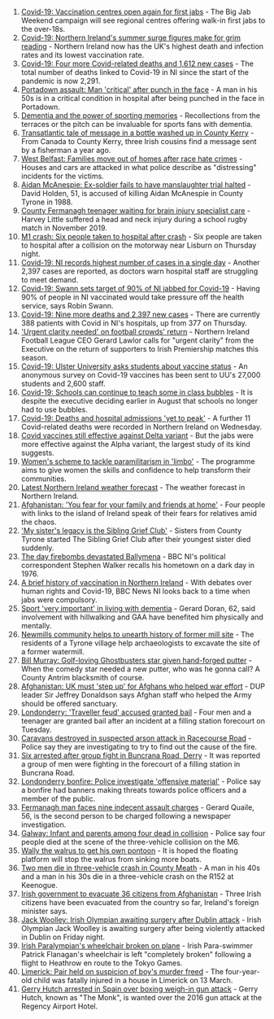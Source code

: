 1. [Covid-19: Vaccination centres open again for first jabs](https://www.bbc.co.uk/news/uk-northern-ireland-58256976) - The Big Jab Weekend campaign will see regional centres offering walk-in first jabs to the over-18s.
2. [Covid-19: Northern Ireland's summer surge figures make for grim reading](https://www.bbc.co.uk/news/uk-northern-ireland-58286351) - Northern Ireland now has the UK's highest death and infection rates and its lowest vaccination rate.
3. [Covid-19: Four more Covid-related deaths and 1,612 new cases](https://www.bbc.co.uk/news/uk-northern-ireland-58292497) - The total number of deaths linked to Covid-19 in NI since the start of the pandemic is now 2,291.
4. [Portadown assault: Man 'critical' after punch in the face](https://www.bbc.co.uk/news/uk-northern-ireland-58292496) - A man in his 50s is in a critical condition in hospital after being punched in the face in Portadown.
5. [Dementia and the power of sporting memories](https://www.bbc.co.uk/news/uk-northern-ireland-57667387) - Recollections from the terraces or the pitch can be invaluable for sports fans with dementia.
6. [Transatlantic tale of message in a bottle washed up in County Kerry](https://www.bbc.co.uk/news/uk-northern-ireland-58281557) - From Canada to County Kerry, three Irish cousins find a message sent by a fisherman a year ago.
7. [West Belfast: Families move out of homes after race hate crimes](https://www.bbc.co.uk/news/uk-northern-ireland-58281784) - Houses and cars are attacked in what police describe as "distressing" incidents for the victims.
8. [Aidan McAnespie: Ex-soldier fails to have manslaughter trial halted](https://www.bbc.co.uk/news/uk-northern-ireland-58281782) - David Holden, 51, is accused of killing Aidan McAnespie in County Tyrone in 1988.
9. [County Fermanagh teenager waiting for brain injury specialist care](https://www.bbc.co.uk/news/uk-northern-ireland-58284637) - Harvey Little suffered a head and neck injury during a school rugby match in November 2019.
10. [M1 crash: Six people taken to hospital after crash](https://www.bbc.co.uk/news/uk-northern-ireland-58275300) - Six people are taken to hospital after a collision on the motorway near Lisburn on Thursday night.
11. [Covid-19: NI records highest number of cases in a single day](https://www.bbc.co.uk/news/uk-northern-ireland-58278998) - Another 2,397 cases are reported, as doctors warn hospital staff are struggling to meet demand.
12. [Covid-19: Swann sets target of 90% of NI jabbed for Covid-19](https://www.bbc.co.uk/news/uk-northern-ireland-58269477) - Having 90% of people in NI vaccinated would take pressure off the health service, says Robin Swann.
13. [Covid-19: Nine more deaths and 2,397 new cases](https://www.bbc.co.uk/news/uk-northern-ireland-58279485) - There are currently 388 patients with Covid in NI's hospitals, up from 377 on Thursday.
14. ['Urgent clarity needed' on football crowds' return](https://www.bbc.co.uk/sport/football/58267160) - Northern Ireland Football League CEO Gerard Lawlor calls for "urgent clarity" from the Executive on the return of supporters to Irish Premiership matches this season.
15. [Covid-19: Ulster University asks students about vaccine status](https://www.bbc.co.uk/news/uk-northern-ireland-58261413) - An anonymous survey on Covid-19 vaccines has been sent to UU's 27,000 students and 2,600 staff.
16. [Covid-19: Schools can continue to teach some in class bubbles](https://www.bbc.co.uk/news/uk-northern-ireland-58262835) - It is despite the executive deciding earlier in August that schools no longer had to use bubbles.
17. [Covid-19: Deaths and hospital admissions 'yet to peak'](https://www.bbc.co.uk/news/uk-northern-ireland-58262657) - A further 11 Covid-related deaths were recorded in Northern Ireland on Wednesday.
18. [Covid vaccines still effective against Delta variant](https://www.bbc.co.uk/news/health-58257863) - But the jabs were more effective against the Alpha variant, the largest study of its kind suggests.
19. [Women's scheme to tackle paramilitarism in 'limbo'](https://www.bbc.co.uk/news/uk-northern-ireland-58199884) - The programme aims to give women the skills and confidence to help transform their communities.
20. [Latest Northern Ireland weather forecast](https://www.bbc.co.uk/news/uk-northern-ireland-26018439) - The weather forecast in Northern Ireland.
21. [Afghanistan: 'You fear for your family and friends at home'](https://www.bbc.co.uk/news/uk-northern-ireland-58241343) - Four people with links to the island of Ireland speak of their fears for relatives amid the chaos.
22. ['My sister's legacy is the Sibling Grief Club'](https://www.bbc.co.uk/news/uk-northern-ireland-58175239) - Sisters from County Tyrone started The Sibling Grief Club after their youngest sister died suddenly.
23. [The day firebombs devastated Ballymena](https://www.bbc.co.uk/news/uk-northern-ireland-58171539) - BBC NI's political correspondent Stephen Walker recalls his hometown on a dark day in 1976.
24. [A brief history of vaccination in Northern Ireland](https://www.bbc.co.uk/news/uk-northern-ireland-58086919) - With debates over human rights and Covid-19, BBC News NI looks back to a time when jabs were compulsory.
25. [Sport 'very important' in living with dementia](https://www.bbc.co.uk/news/uk-northern-ireland-58279336) - Gerard Doran, 62, said involvement with hillwalking and GAA have benefited him physically and mentally.
26. [Newmills community helps to unearth history of former mill site](https://www.bbc.co.uk/news/uk-northern-ireland-58276011) - The residents of a Tyrone village help archaeologists to excavate the site of a former watermill.
27. [Bill Murray: Golf-loving Ghostbusters star given hand-forged putter](https://www.bbc.co.uk/news/uk-northern-ireland-58263907) - When the comedy star needed a new putter, who was he gonna call? A County Antrim blacksmith of course.
28. [Afghanistan: UK must 'step up' for Afghans who helped war effort](https://www.bbc.co.uk/news/uk-northern-ireland-58258473) - DUP leader Sir Jeffrey Donaldson says Afghan staff who helped the Army should be offered sanctuary.
29. [Londonderry: 'Traveller feud' accused granted bail](https://www.bbc.co.uk/news/uk-northern-ireland-foyle-west-58273879) - Four men and a teenager are granted bail after an incident at a filling station forecourt on Tuesday.
30. [Caravans destroyed in suspected arson attack in Racecourse Road](https://www.bbc.co.uk/news/uk-northern-ireland-foyle-west-58262052) - Police say they are investigating to try to find out the cause of the fire.
31. [Six arrested after group fight in Buncrana Road, Derry](https://www.bbc.co.uk/news/uk-northern-ireland-foyle-west-58249077) - It was reported a group of men were fighting in the forecourt of a filling station in Buncrana Road.
32. [Londonderry bonfire: Police investigate 'offensive material'](https://www.bbc.co.uk/news/uk-northern-ireland-foyle-west-58228130) - Police say a bonfire had banners making threats towards police officers and a member of the public.
33. [Fermanagh man faces nine indecent assault charges](https://www.bbc.co.uk/news/uk-northern-ireland-58229670) - Gerard Quaile, 56, is the second person to be charged following a newspaper investigation.
34. [Galway: Infant and parents among four dead in collision](https://www.bbc.co.uk/news/world-europe-58279482) - Police say four people died at the scene of the three-vehicle collision on the M6.
35. [Wally the walrus to get his own pontoon](https://www.bbc.co.uk/news/world-europe-58279480) - It is hoped the floating platform will stop the walrus from sinking more boats.
36. [Two men die in three-vehicle crash in County Meath](https://www.bbc.co.uk/news/world-europe-58272004) - A man in his 40s and a man in his 30s die in a three-vehicle crash on the R152 at Keenogue.
37. [Irish government to evacuate 36 citizens from Afghanistan](https://www.bbc.co.uk/news/world-europe-58269484) - Three Irish citizens have been evacuated from the country so far, Ireland's foreign minister says.
38. [Jack Woolley: Irish Olympian awaiting surgery after Dublin attack](https://www.bbc.co.uk/sport/taekwondo/58216169) - Irish Olympian Jack Woolley is awaiting surgery after being violently attacked in Dublin on Friday night.
39. [Irish Paralympian's wheelchair broken on plane](https://www.bbc.co.uk/sport/disability-sport/58214675) - Irish Para-swimmer Patrick Flanagan's wheelchair is left "completely broken" following a flight to Heathrow en route to the Tokyo Games.
40. [Limerick: Pair held on suspicion of boy's murder freed](https://www.bbc.co.uk/news/world-europe-58205640) - The four-year-old child was fatally injured in a house in Limerick on 13 March.
41. [Gerry Hutch arrested in Spain over boxing weigh-in gun attack](https://www.bbc.co.uk/news/world-europe-58195768) - Gerry Hutch, known as "The Monk", is wanted over the 2016 gun attack at the Regency Airport Hotel.
